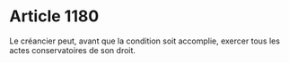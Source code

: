 # Article 1180

Le créancier peut, avant que la condition soit accomplie, exercer tous les actes conservatoires de son droit.